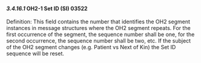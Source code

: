 #### *3.4.16.1* OH2-1 Set ID (SI) 03522

Definition: This field contains the number that identifies the OH2 segment instances in message structures where the OH2 segment repeats. For the first occurrence of the segment, the sequence number shall be one, for the second occurrence, the sequence number shall be two, etc. If the subject of the OH2 segment changes (e.g. Patient vs Next of Kin) the Set ID sequence will be reset.
